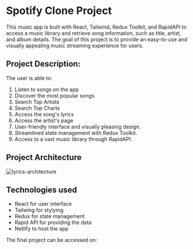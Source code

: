 # Spotify Clone Project 

This music app is built with React, Tailwind, Redux Toolkit, and RapidAPI to access a music library and retrieve song information, such as title, artist, and album details. The goal of this project is to provide an easy-to-use and visually appealing music streaming experience for users.

## Project Description:
The user is able to:
1. Listen to songs on the app
2. Discover the most popular songs
3. Search Top Artists
4. Search Top Charts
5. Access the song's lyrics
6. Access the artist's page
7. User-friendly interface and visually pleasing design.
8. Streamlined state management with Redux Toolkit.
9. Access to a vast music library through RapidAPI.

## Project Architecture 

![lyrics-architecture](https://user-images.githubusercontent.com/106772576/214848604-da32dca1-5744-43e1-b405-4e24ea71dc17.png)

## Technologies used
* React for user interface
* Tailwing for stylying
* Redux for state management
* Rapid API for providing the data 
* Netlify to host the app

The final project can be accessed on:
